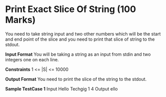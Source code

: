 # Print Exact Slice Of String (100 Marks)

You need to take string input and two other numbers which will be the start and end point of the slice and you need to print that slice of string to the stdout.

**Input Format**
You will be taking a string as an input from stdin and two integers one on each line.

**Constraints**
1 <= |S| <= 10000

**Output Format**
You need to print the slice of the string to the stdout.

**Sample TestCase 1**
Input
Hello Techgig
1
4
Output
ello

